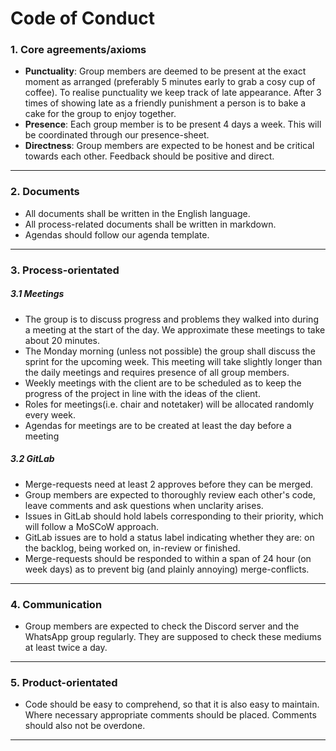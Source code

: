 # Code of Conduct
### 1. Core agreements/axioms
- **Punctuality**: Group members are deemed to be present at the exact moment as arranged (preferably 5 minutes early to grab a cosy cup of coffee). To realise punctuality we keep track of late appearance. After 3 times of showing late as a friendly punishment a person is to bake a cake for the group to enjoy together.
- **Presence**: Each group member is to be present 4 days a week. This will be coordinated through our presence-sheet.
- **Directness**: Group members are expected to be honest and be critical towards each other. Feedback should be positive and direct.

---
### 2. Documents
- All documents shall be written in the English language.
- All process-related documents shall be written in markdown.
- Agendas should follow our agenda template. 

---
### 3. Process-orientated
##### 3.1 Meetings
- The group is to discuss progress and problems they walked into during a meeting at the start of the day. We approximate these meetings to take about 20 minutes.
-  The Monday morning (unless not possible) the group shall discuss the sprint for the upcoming week. This meeting will take slightly longer than the daily meetings and requires presence of all group members.
- Weekly meetings with the client are to be scheduled as to keep the progress of the project in line with the ideas of the client.
- Roles for meetings(i.e. chair and notetaker) will be allocated randomly every week.
- Agendas for meetings are to be created at least the day before a meeting

##### 3.2 GitLab
- Merge-requests need at least 2 approves before they can be merged.
- Group members are expected to thoroughly review each other's code, leave comments and ask questions when unclarity arises.  
- Issues in GitLab should hold labels corresponding to their priority, which will follow a MoSCoW approach.
- GitLab issues are to hold a status label indicating whether they are: on the backlog, being worked on, in-review or finished.
- Merge-requests should be responded to within a span of 24 hour (on week days) as to prevent big (and plainly annoying) merge-conflicts.

---
### 4. Communication
- Group members are expected to check the Discord server and the WhatsApp group regularly. They are supposed to check these mediums at least twice a day.

--- 
### 5. Product-orientated
- Code should be easy to comprehend, so that it is also easy to maintain. Where necessary appropriate comments should be placed. Comments should also not be overdone.

___
